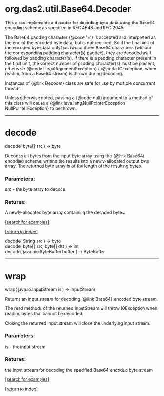 # org.das2.util.Base64.Decoder

This class implements a decoder for decoding byte data using the
 Base64 encoding scheme as specified in RFC 4648 and RFC 2045.

 <p> The Base64 padding character {@code '='} is accepted and
 interpreted as the end of the encoded byte data, but is not
 required. So if the final unit of the encoded byte data only has
 two or three Base64 characters (without the corresponding padding
 character(s) padded), they are decoded as if followed by padding
 character(s). If there is a padding character present in the
 final unit, the correct number of padding character(s) must be
 present, otherwise {@code IllegalArgumentException} (
 {@code IOException} when reading from a Base64 stream) is thrown
 during decoding.

 <p> Instances of {@link Decoder} class are safe for use by
 multiple concurrent threads.

 <p> Unless otherwise noted, passing a {@code null} argument to
 a method of this class will cause a
 {@link java.lang.NullPointerException NullPointerException} to
 be thrown.

***
<a name="decode"></a>
# decode
decode( byte[] src ) &rarr; byte

Decodes all bytes from the input byte array using the {@link Base64}
 encoding scheme, writing the results into a newly-allocated output
 byte array. The returned byte array is of the length of the resulting
 bytes.

### Parameters:
src - the byte array to decode

### Returns:
A newly-allocated byte array containing the decoded bytes.

<a href="https://github.com/autoplot/dev/search?q=decode&unscoped_q=decode">[search for examples]</a>

<a href="https://github.com/autoplot/documentation/blob/master/javadoc/index-all.md">[return to index]</a>

decode( String src ) &rarr; byte<br>
decode( byte[] src, byte[] dst ) &rarr; int<br>
decode( java.nio.ByteBuffer buffer ) &rarr; ByteBuffer<br>
***
<a name="wrap"></a>
# wrap
wrap( java.io.InputStream is ) &rarr; InputStream

Returns an input stream for decoding {@link Base64} encoded byte stream.

 <p> The  read  methods of the returned  InputStream will
 throw  IOException when reading bytes that cannot be decoded.

 <p> Closing the returned input stream will close the underlying
 input stream.

### Parameters:
is - the input stream

### Returns:
the input stream for decoding the specified Base64 encoded
          byte stream

<a href="https://github.com/autoplot/dev/search?q=wrap&unscoped_q=wrap">[search for examples]</a>

<a href="https://github.com/autoplot/documentation/blob/master/javadoc/index-all.md">[return to index]</a>


